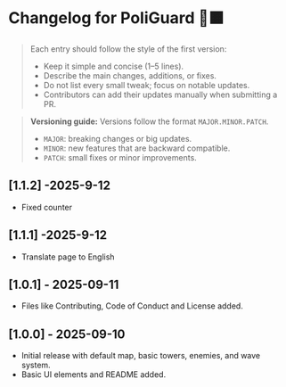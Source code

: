 # Changelog for PoliGuard 🏰🟧

> Each entry should follow the style of the first version:  
> - Keep it simple and concise (1–5 lines).  
> - Describe the main changes, additions, or fixes.  
> - Do not list every small tweak; focus on notable updates.  
> - Contributors can add their updates manually when submitting a PR.  

> **Versioning guide:** Versions follow the format `MAJOR.MINOR.PATCH`.  
> - `MAJOR`: breaking changes or big updates.  
> - `MINOR`: new features that are backward compatible.  
> - `PATCH`: small fixes or minor improvements. 
## [1.1.2] -2025-9-12
- Fixed counter

## [1.1.1] -2025-9-12
- Translate page to English

## [1.0.1] - 2025-09-11
- Files like Contributing, Code of Conduct and License added.

## [1.0.0] - 2025-09-10
- Initial release with default map, basic towers, enemies, and wave system.
- Basic UI elements and README added.
